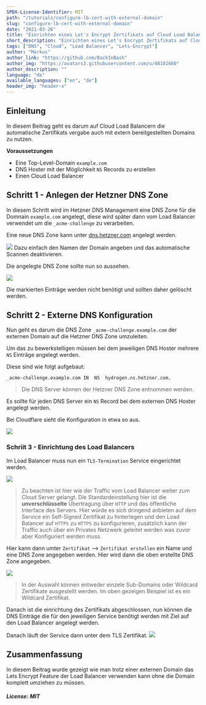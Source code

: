 ```yaml
---
SPDX-License-Identifier: MIT
path: "/tutorials/configure-lb-cert-with-external-domain"
slug: "configure-lb-cert-with-external-domain"
date: "2021-03-26"
title: "Einrichten eines Let's Encrypt Zertifikats auf Cloud Load Balancern mit externer Domain"
short_description: "Einrichten eines Let's Encrypt Zertifikats auf Cloud Load Balancern ohne den DNS Hoster zu wechseln."
tags: ["DNS", "Cloud", "Load Balancer", "Lets-Encrypt"]
author: "Markus"
author_link: "https://github.com/BackInBash"
author_img: "https://avatars3.githubusercontent.com/u/48181660"
author_description: ""
language: "de"
available_languages: ["en", "de"]
header_img: "header-x"
---
```


## Einleitung

In diesem Beitrag geht es darum auf Cloud Load Balancern die automatische Zertifikats vergabe auch mit extern bereitgestellten Domains zu nutzen.

**Voraussetzungen**

+ Eine Top-Level-Domain `example.com`
+ DNS Hoster mit der Möglichkeit `NS` Records zu erstellen
+ Einen Cloud Load Balancer


## Schritt 1 - Anlegen der Hetzner DNS Zone
In diesem Schritt wird im Hetzner DNS Management eine DNS Zone für die Domnain `example.com` angelegt, diese wird später dann vom Load Balancer verwendet um die `_acme-challenge` zu verarbeiten.

Eine neue DNS Zone kann unter [dns.hetzner.com](https://dns.hetzner.com) angelegt werden. 

![](createDNSZone.png)
Dazu einfach den Namen der Domain angeben und das automatische Scannen deaktivieren.


Die angelegte DNS Zone sollte nun so aussehen.

![](beforeDelete.png)

Die markierten Einträge werden nicht benötigt und sollten daher gelöscht werden. 

## Schritt 2 - Externe DNS Konfiguration
Nun geht es darum die DNS Zone `_acme-challenge.example.com` der externen Domain auf die Hetzner DNS Zone umzuleiten.

Um das zu bewerkstelligen müssen bei dem jeweiligen DNS Hoster mehrere `NS` Einträge angelegt werden.

Diese sind wie folgt aufgebaut:

```Console
_acme-challenge.example.com	IN	NS	hydrogen.ns.hetzner.com.
```

> Die DNS Server können der Hetzner DNS Zone entnommen werden.

Es sollte für jeden DNS Server ein `NS` Record bei dem externen DNS Hoster angelegt werden.

Bei Cloudflare sieht die Konfiguration in etwa so aus.

![](cloudflare.png)

### Schriit 3 - Einrichtung des Load Balancers

Im Load Balancer muss nun ein `TLS-Termination` Service eingerichtet werden.

![](termination.png)

> Zu beachten ist hier wie der Traffic vom Load Balancer weiter zum Cloud Server gelangt. Die Standardeinstellung hier ist die **unverschlüsselte** Übertragung über `HTTP` und das öffentliche Interface des Servers. Hier würde es sich dringend anbieten auf dem Service ein Self-Signed Zertifikat zu hinterlegen und den Load Balancer auf `HTTPS` zu `HTTPS` zu konfigurieren, zusätzlich kann der Traffic auch über ein Privates Netzwerk geleitet werden was zuvor aber Konfiguriert werden muss.

Hier kann dann umter `Zertifikat` --> `Zertifikat erstellen`
ein Name und eine DNS Zone angegeben werden. Hier wird dann die oben erstellte DNS Zone angegeben.

![](createCert.png)

> In der Auswahl können entweder einzele Sub-Domains oder Wildcard Zertifikate ausgestellt werden. Im oben gezeigen Beispiel ist es ein Wildcard Zertifikat.

Danach ist die einrichtung des Zertifikats abgeschlossen, nun können die DNS Einträge die für den jeweiligen Service benötigt werden mit Ziel auf den Load Balancer angelegt werden.

Danach läuft der Service dann unter dem TLS Zertifikat.
![](https.png)

## Zusammenfassung

In diesem Beitrag wurde gezeigt wie man trotz einer externen Domain das Lets Encrypt Feature der Load Balancer verwenden kann ohne die Domain komplett umziehen zu müssen.

##### License: MIT

<!--

Contributor's Certificate of Origin

By making a contribution to this project, I certify that:

(a) The contribution was created in whole or in part by me and I have
    the right to submit it under the license indicated in the file; or

(b) The contribution is based upon previous work that, to the best of my
    knowledge, is covered under an appropriate license and I have the
    right under that license to submit that work with modifications,
    whether created in whole or in part by me, under the same license
    (unless I am permitted to submit under a different license), as
    indicated in the file; or

(c) The contribution was provided directly to me by some other person
    who certified (a), (b) or (c) and I have not modified it.

(d) I understand and agree that this project and the contribution are
    public and that a record of the contribution (including all personal
    information I submit with it, including my sign-off) is maintained
    indefinitely and may be redistributed consistent with this project
    or the license(s) involved.

Signed-off-by: Markus<markus@omg-network.de>

-->